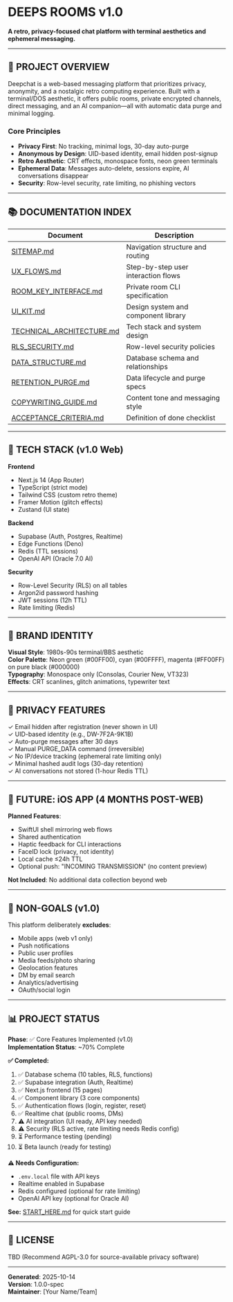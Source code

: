 # DEEPS ROOMS v1.0

**A retro, privacy-focused chat platform with terminal aesthetics and ephemeral messaging.**

---

## 🎯 PROJECT OVERVIEW

Deepchat is a web-based messaging platform that prioritizes privacy, anonymity, and a nostalgic retro computing experience. Built with a terminal/DOS aesthetic, it offers public rooms, private encrypted channels, direct messaging, and an AI companion—all with automatic data purge and minimal logging.

### Core Principles
- **Privacy First**: No tracking, minimal logs, 30-day auto-purge
- **Anonymous by Design**: UID-based identity, email hidden post-signup
- **Retro Aesthetic**: CRT effects, monospace fonts, neon green terminals
- **Ephemeral Data**: Messages auto-delete, sessions expire, AI conversations disappear
- **Security**: Row-level security, rate limiting, no phishing vectors

---

## 📚 DOCUMENTATION INDEX

| Document | Description |
|----------|-------------|
| [SITEMAP.md](./SITEMAP.md) | Navigation structure and routing |
| [UX_FLOWS.md](./UX_FLOWS.md) | Step-by-step user interaction flows |
| [ROOM_KEY_INTERFACE.md](./ROOM_KEY_INTERFACE.md) | Private room CLI specification |
| [UI_KIT.md](./UI_KIT.md) | Design system and component library |
| [TECHNICAL_ARCHITECTURE.md](./TECHNICAL_ARCHITECTURE.md) | Tech stack and system design |
| [RLS_SECURITY.md](./RLS_SECURITY.md) | Row-level security policies |
| [DATA_STRUCTURE.md](./DATA_STRUCTURE.md) | Database schema and relationships |
| [RETENTION_PURGE.md](./RETENTION_PURGE.md) | Data lifecycle and purge specs |
| [COPYWRITING_GUIDE.md](./COPYWRITING_GUIDE.md) | Content tone and messaging style |
| [ACCEPTANCE_CRITERIA.md](./ACCEPTANCE_CRITERIA.md) | Definition of done checklist |

---

## 🚀 TECH STACK (v1.0 Web)

**Frontend**
- Next.js 14 (App Router)
- TypeScript (strict mode)
- Tailwind CSS (custom retro theme)
- Framer Motion (glitch effects)
- Zustand (UI state)

**Backend**
- Supabase (Auth, Postgres, Realtime)
- Edge Functions (Deno)
- Redis (TTL sessions)
- OpenAI API (Oracle 7.0 AI)

**Security**
- Row-Level Security (RLS) on all tables
- Argon2id password hashing
- JWT sessions (12h TTL)
- Rate limiting (Redis)

---

## 🎨 BRAND IDENTITY

**Visual Style**: 1980s-90s terminal/BBS aesthetic  
**Color Palette**: Neon green (#00FF00), cyan (#00FFFF), magenta (#FF00FF) on pure black (#000000)  
**Typography**: Monospace only (Consolas, Courier New, VT323)  
**Effects**: CRT scanlines, glitch animations, typewriter text  

---

## 🔐 PRIVACY FEATURES

✓ Email hidden after registration (never shown in UI)  
✓ UID-based identity (e.g., DW-7F2A-9K1B)  
✓ Auto-purge messages after 30 days  
✓ Manual PURGE_DATA command (irreversible)  
✓ No IP/device tracking (ephemeral rate limiting only)  
✓ Minimal hashed audit logs (30-day retention)  
✓ AI conversations not stored (1-hour Redis TTL)  

---

## 📱 FUTURE: iOS APP (4 MONTHS POST-WEB)

**Planned Features**:
- SwiftUI shell mirroring web flows
- Shared authentication
- Haptic feedback for CLI interactions
- FaceID lock (privacy, not identity)
- Local cache ≤24h TTL
- Optional push: "INCOMING TRANSMISSION" (no content preview)

**Not Included**: No additional data collection beyond web

---

## 🚫 NON-GOALS (v1.0)

This platform deliberately **excludes**:
- Mobile apps (web v1 only)
- Push notifications
- Public user profiles
- Media feeds/photo sharing
- Geolocation features
- DM by email search
- Analytics/advertising
- OAuth/social login

---

## 📊 PROJECT STATUS

**Phase**: ✅ Core Features Implemented (v1.0)  
**Implementation Status**: ~70% Complete

**✅ Completed:**
1. ✅ Database schema (10 tables, RLS, functions)
2. ✅ Supabase integration (Auth, Realtime)
3. ✅ Next.js frontend (15 pages)
4. ✅ Component library (3 core components)
5. ✅ Authentication flows (login, register, reset)
6. ✅ Realtime chat (public rooms, DMs)
7. ⚠️ AI integration (UI ready, API key needed)
8. ⚠️ Security (RLS active, rate limiting needs Redis config)
9. ⏳ Performance testing (pending)
10. ⏳ Beta launch (ready for testing)

**⚠️ Needs Configuration:**
- `.env.local` file with API keys
- Realtime enabled in Supabase
- Redis configured (optional for rate limiting)
- OpenAI API key (optional for Oracle AI)

**See:** [START_HERE.md](./START_HERE.md) for quick start guide

---

## 📄 LICENSE

TBD (Recommend AGPL-3.0 for source-available privacy software)

---

**Generated**: 2025-10-14  
**Version**: 1.0.0-spec  
**Maintainer**: [Your Name/Team]



